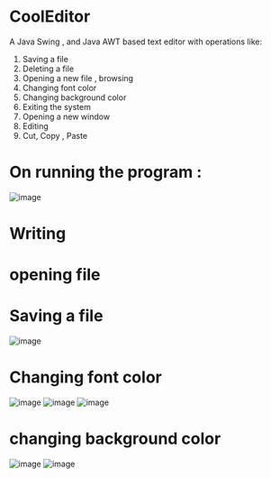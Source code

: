 # CoolEditor
A Java Swing , and Java AWT based text editor  with operations like:
1.	Saving a file 
2.	Deleting a file 
3.	Opening a new file , browsing 
4.	Changing font color 
5.	Changing background color 
6.	Exiting the system 
7.	Opening a new window 
8.	Editing 
9.	Cut, Copy , Paste 





# On running the program :
![image](https://user-images.githubusercontent.com/80635048/191077162-9ae8ef5b-615b-48c6-b9c5-6255cd5c140a.png)

# Writing 

# opening file 


# Saving a file 
![image](https://user-images.githubusercontent.com/80635048/191079033-edf54e15-1c94-446f-83a7-d5f9bf96fb7b.png)

# Changing font color 

![image](https://user-images.githubusercontent.com/80635048/196244103-d3ece105-077f-4b74-a408-100048749deb.png)
![image](https://user-images.githubusercontent.com/80635048/196244182-48d7396a-a74c-4780-aa21-354aca823d10.png)
![image](https://user-images.githubusercontent.com/80635048/196244243-c3c817ca-6c1e-4a2b-ad20-4668fd429651.png)

# changing background color
![image](https://user-images.githubusercontent.com/80635048/196244416-c8b32b82-7261-415f-ab57-b1c309fff41f.png)
![image](https://user-images.githubusercontent.com/80635048/196244522-9e388890-dab6-4db3-8521-c479ea829cf2.png)




